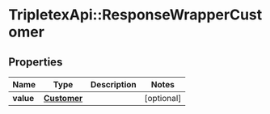 # TripletexApi::ResponseWrapperCustomer

## Properties
Name | Type | Description | Notes
------------ | ------------- | ------------- | -------------
**value** | [**Customer**](Customer.md) |  | [optional] 


